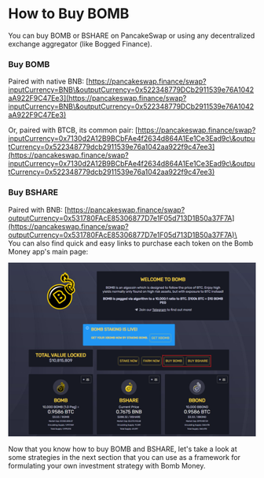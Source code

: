 # How to Buy BOMB

You can buy BOMB or BSHARE on PancakeSwap or using any decentralized exchange aggregator (like Bogged Finance).

### Buy BOMB

Paired with native BNB: [https://pancakeswap.finance/swap?inputCurrency=BNB\&outputCurrency=0x522348779DCb2911539e76A1042aA922F9C47Ee3](https://pancakeswap.finance/swap?inputCurrency=BNB\&outputCurrency=0x522348779DCb2911539e76A1042aA922F9C47Ee3)

Or, paired with BTCB, its common pair: [https://pancakeswap.finance/swap?inputCurrency=0x7130d2A12B9BCbFAe4f2634d864A1Ee1Ce3Ead9c\&outputCurrency=0x522348779dcb2911539e76a1042aa922f9c47ee3](https://pancakeswap.finance/swap?inputCurrency=0x7130d2A12B9BCbFAe4f2634d864A1Ee1Ce3Ead9c\&outputCurrency=0x522348779dcb2911539e76a1042aa922f9c47ee3)

### Buy BSHARE

Paired with BNB: [https://pancakeswap.finance/swap?outputCurrency=0x531780FAcE85306877D7e1F05d713D1B50a37F7A](https://pancakeswap.finance/swap?outputCurrency=0x531780FAcE85306877D7e1F05d713D1B50a37F7A)\
\
You can also find quick and easy links to purchase each token on the Bomb Money app's main page:

![](<../../.gitbook/assets/image (1).png>)

Now that you know how to buy BOMB and BSHARE, let's take a look at some strategies in the next section that you can use as a framework for formulating your own investment strategy with Bomb Money.
